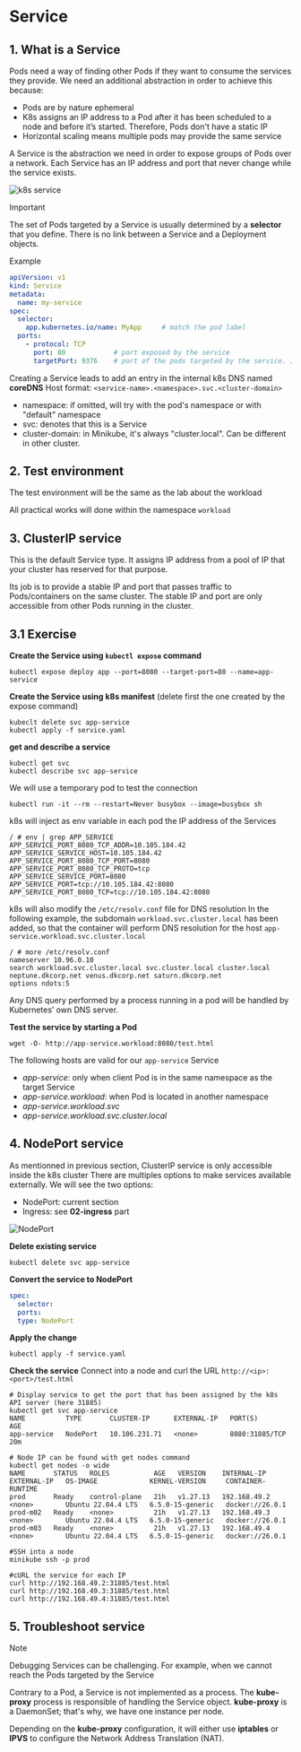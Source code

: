 # Service

## 1. What is a Service 

Pods need a way of finding other Pods if they want to consume the services they provide.
We need an additional abstraction in order to achieve this because:
- Pods are by nature ephemeral
- K8s assigns an IP address to a Pod after it has been scheduled to a node and before it’s started. Therefore, Pods don't have a static IP
- Horizontal scaling means multiple pods may provide the same service


A Service is the abstraction we need in order to expose groups of Pods over a network. Each Service has an IP address and port that never change while the service exists.


![k8s service](../assets/service.png "k8s service")

> [!IMPORTANT]
> The set of Pods targeted by a Service is usually determined by a **selector** that you define. There is no link between a Service and a Deployment objects.

Example
```yaml
apiVersion: v1
kind: Service
metadata:
  name: my-service
spec:
  selector:
    app.kubernetes.io/name: MyApp     # match the pod label
  ports: 
    - protocol: TCP
      port: 80            # port exposed by the service
      targetPort: 9376    # port of the pods targeted by the service. If not specified, it defaults to the value specified in port.
```

Creating a Service leads to add an entry in the internal k8s DNS named **coreDNS**
Host format: `<service-name>.<namespace>.svc.<cluster-domain>`
- namespace: if omitted, will try with the pod's namespace or with "default" namespace
- svc: denotes that this is a Service
- cluster-domain: in Minikube, it's always "cluster.local". Can be different in other cluster. 



## 2. Test environment

The test environment will be the same as the lab about the workload 

All practical works will done within the namespace `workload`


## 3. ClusterIP service

This is the default Service type. It assigns IP address from a pool of IP that your cluster has reserved for that purpose.

Its job is to provide a stable IP and port that passes traffic to Pods/containers on the same cluster. 
The stable IP and port are only accessible from other Pods running in the cluster. 


## 3.1 Exercise

**Create the Service using `kubectl expose` command**
```shell
kubectl expose deploy app --port=8080 --target-port=80 --name=app-service
```

**Create the Service using k8s manifest** (delete first the one created by the expose command)
```shell
kubeclt delete svc app-service
kubectl apply -f service.yaml
```

**get and describe a service**
```shell
kubectl get svc
kubectl describe svc app-service
```

We will use a temporary pod to test the connection
```shell
kubectl run -it --rm --restart=Never busybox --image=busybox sh
```

k8s will inject as env variable in each pod the IP address of the Services 
```shell
/ # env | grep APP_SERVICE
APP_SERVICE_PORT_8080_TCP_ADDR=10.105.184.42
APP_SERVICE_SERVICE_HOST=10.105.184.42
APP_SERVICE_PORT_8080_TCP_PORT=8080
APP_SERVICE_PORT_8080_TCP_PROTO=tcp
APP_SERVICE_SERVICE_PORT=8080
APP_SERVICE_PORT=tcp://10.105.184.42:8080
APP_SERVICE_PORT_8080_TCP=tcp://10.105.184.42:8080
```

k8s will also modify the `/etc/resolv.conf` file for DNS resolution
In the following example, the subdomain `workload.svc.cluster.local` has been added, so that the container will perform DNS resolution for the host `app-service.workload.svc.cluster.local`
```shell
/ # more /etc/resolv.conf
nameserver 10.96.0.10
search workload.svc.cluster.local svc.cluster.local cluster.local neptune.dkcorp.net venus.dkcorp.net saturn.dkcorp.net
options ndots:5
```

Any DNS query performed by a process running in a pod will be handled by Kubernetes’ own DNS server.


**Test the service by starting a Pod** 
```shell
wget -O- http://app-service.workload:8080/test.html
```

The following hosts are valid for our `app-service` Service
- *app-service*: only when client Pod is in the same namespace as the target Service
- *app-service.workload*: when Pod is located in another namespace
- *app-service.workload.svc*
- *app-service.workload.svc.cluster.local*


## 4. NodePort service

As mentionned in previous section, ClusterIP service is only accessible inside the k8s cluster
There are multiples options to make services available externally. 
We will see the two options:
- NodePort: current section
- Ingress: see **02-ingress** part


![NodePort](../assets/nodeport.png "NodePort")

**Delete existing service**
```shell
kubectl delete svc app-service
```

**Convert the service to NodePort**
```yaml
spec:
  selector:
  ports:
  type: NodePort
```

**Apply the change**
```shell
kubectl apply -f service.yaml
```

**Check the service**
Connect into a node and curl the URL `http://<ip>:<port>/test.html`
```shell
# Display service to get the port that has been assigned by the k8s API server (here 31885)
kubectl get svc app-service
NAME          TYPE       CLUSTER-IP      EXTERNAL-IP   PORT(S)          AGE
app-service   NodePort   10.106.231.71   <none>        8080:31885/TCP   20m

# Node IP can be found with get nodes command
kubectl get nodes -o wide
NAME       STATUS   ROLES           AGE   VERSION    INTERNAL-IP    EXTERNAL-IP   OS-IMAGE             KERNEL-VERSION     CONTAINER-RUNTIME
prod       Ready    control-plane   21h   v1.27.13   192.168.49.2   <none>        Ubuntu 22.04.4 LTS   6.5.0-15-generic   docker://26.0.1
prod-m02   Ready    <none>          21h   v1.27.13   192.168.49.3   <none>        Ubuntu 22.04.4 LTS   6.5.0-15-generic   docker://26.0.1
prod-m03   Ready    <none>          21h   v1.27.13   192.168.49.4   <none>        Ubuntu 22.04.4 LTS   6.5.0-15-generic   docker://26.0.1

#SSH into a node
minikube ssh -p prod

#cURL the service for each IP
curl http://192.168.49.2:31885/test.html
curl http://192.168.49.3:31885/test.html
curl http://192.168.49.4:31885/test.html
```


## 5. Troubleshoot service

> [!NOTE]
> Debugging Services can be challenging. For example, when we cannot reach the Pods targeted by the Service  


Contrary to a Pod, a Service is not implemented as a process. The **kube-proxy** process is responsible of handling the Service object.
**kube-proxy** is a DaemonSet; that's why, we have one instance per node.

Depending on the **kube-proxy** configuration, it will either use **iptables** or **IPVS** to configure the Network Address Translation (NAT).



